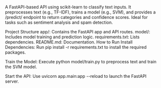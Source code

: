 
A FastAPI-based API using scikit-learn to classify text inputs. It preprocesses text (e.g., TF-IDF), trains a model (e.g., SVM), and provides a /predict/ endpoint to return categories and confidence scores. Ideal for tasks such as sentiment analysis and spam detection.

Project Structure app/: Contains the FastAPI app and API routes. model/: Includes model training and prediction logic. requirements.txt: Lists dependencies. README.md: Documentation. How to Run Install Dependencies: Run pip install -r requirements.txt to install the required packages.

Train the Model: Execute python model/train.py to preprocess text and train the SVM model.

Start the API: Use uvicorn app.main:app --reload to launch the FastAPI server.
